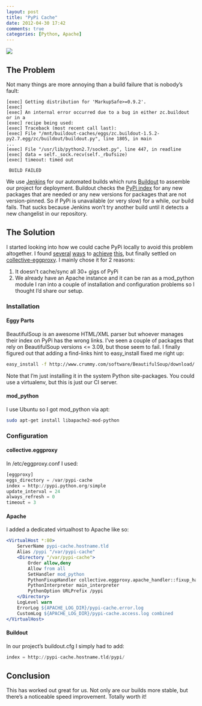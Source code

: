 ```yaml
---
layout: post
title: "PyPi Cache"
date: 2012-04-30 17:42
comments: true
categories: [Python, Apache]
---
```


![](/assets/images/pi-pie.jpg)

## The Problem
Not many things are more annoying than a build failure that is nobody’s fault:
```
[exec] Getting distribution for 'MarkupSafe>=0.9.2'.
[exec]
[exec] An internal error occurred due to a bug in either zc.buildout or in a
[exec] recipe being used:
[exec] Traceback (most recent call last):
[exec] File "/mnt/buildout-caches/eggs/zc.buildout-1.5.2-py2.7.egg/zc/buildout/buildout.py", line 1805, in main
...
[exec] File "/usr/lib/python2.7/socket.py", line 447, in readline
[exec] data = self._sock.recv(self._rbufsize)
[exec] timeout: timed out
 
 BUILD FAILED
```
We use [Jenkins](http://jenkins-ci.org/) for our automated builds which runs [Buildout](http://www.buildout.org/) to assemble our project for deployment.  Buildout checks the [PyPi index](http://pypi.python.org/pypi) for any new packages that are needed or any new versions for packages that are not version-pinned.  So if PyPi is unavailable (or very slow) for a while, our build fails.  That sucks because Jenkins won’t try another build until it detects a new changelist in our repository.

## The Solution
I started looking into how we could cache PyPi locally to avoid this problem altogether.  I found [several](http://www.apache.org/info/mirror-proxy.html) [ways](http://pypi.python.org/pypi/pep381client) to [achieve](http://pypi.python.org/pypi/z3c.pypimirror) [this](http://yopypi.googlecode.com/hg/docs/build/html/index.html), but finally settled on [collective-eggproxy](http://pypi.python.org/pypi/collective.eggproxy).  I mainly chose it for 2 reasons:
1. It doesn’t cache/sync all 30+ gigs of PyPi
2. We already have an Apache instance and it can be ran as a mod_python module
I ran into a couple of installation and configuration problems so I thought I’d share our setup.

### Installation

#### Eggy Parts
BeautifulSoup is an awesome HTML/XML parser but whoever manages their index on PyPi has the wrong links.  I’ve seen a couple of packages that rely on BeautifulSoup versions <= 3.09, but those seem to fail.  I finally figured out that adding a find-links hint to easy_install fixed me right up:
``` bash
easy_install -f http://www.crummy.com/software/BeautifulSoup/download/ collective.eggproxy
```
Note that I’m just installing it in the system Python site-packages.  You could use a virtualenv, but this is just our CI server.

#### mod_python
I use Ubuntu so I got mod_python via apt:
```bash
sudo apt-get install libapache2-mod-python
```

### Configuration

#### collective.eggproxy
In /etc/eggproxy.conf I used:
``` python
[eggproxy]
eggs_directory = /var/pypi-cache
index = http://pypi.python.org/simple
update_interval = 24
always_refresh = 0
timeout = 3
```

#### Apache
I added a dedicated virtualhost to Apache like so:
``` apache
<VirtualHost *:80>
    ServerName pypi-cache.hostname.tld
    Alias /pypi "/var/pypi-cache"
    <Directory "/var/pypi-cache">
        Order allow,deny
        Allow from all
        SetHandler mod_python
        PythonFixupHandler collective.eggproxy.apache_handler::fixup_handler
        PythonInterpreter main_interpreter
        PythonOption URLPrefix /pypi
    </Directory>
    LogLevel warn
    ErrorLog ${APACHE_LOG_DIR}/pypi-cache.error.log
    CustomLog ${APACHE_LOG_DIR}/pypi-cache.access.log combined
</VirtualHost>
```

#### Buildout
In our project’s buildout.cfg I simply had to add:
``` python
index = http://pypi-cache.hostname.tld/pypi/
```

## Conclusion
This has worked out great for us.  Not only are our builds more stable, but there’s a noticeable speed improvement.  Totally worth it!
